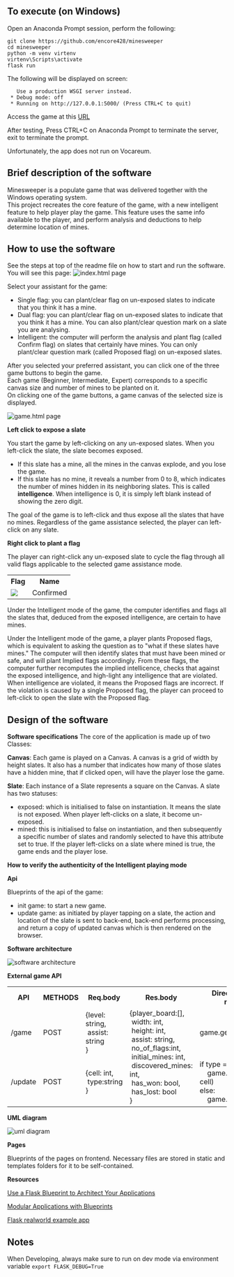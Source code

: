 ## To execute (on Windows)

Open an Anaconda Prompt session, perform the following:

```
git clone https://github.com/encore428/minesweeper
cd minesweeper
python -m venv virtenv
virtenv\Scripts\activate
flask run
```

The following will be displayed on screen:
```
   Use a production WSGI server instead.
 * Debug mode: off
 * Running on http://127.0.0.1:5000/ (Press CTRL+C to quit)
 ```
 
 Access the game at this [URL](http://127.0.0.1:5000/)
 
 After testing, Press CTRL+C on Anaconda Prompt to terminate the server, exit to terminate the prompt.
 
 Unfortunately, the app does not run on Vocareum.

## Brief description of the software
Minesweeper is a populate game that was delivered together with the Windows operating system.  
This project recreates the core feature of the game, with a new intelligent feature to help player
play the game.  This feature uses the same info available to the player, and perform analysis and deductions
to help determine location of mines.

## How to use the software
See the steps at top of the readme file on how to start and run the software.  You will see this page:
![index.html page](/index.png)

Select your assistant for the game:
- Single flag: you can plant/clear flag on un-exposed slates to indicate that you think it has a mine.
- Dual flag: you can plant/clear flag on un-exposed slates to indicate that you think it has a mine.
You can also plant/clear question mark on a slate you are analysing.
- Intelligent: the computer will perform the analysis and plant flag (called Confirm flag) on 
slates that certainly have mines.  You can only plant/clear question mark (called Proposed flag) on un-exposed slates.

After you selected your preferred assistant, you can click one of the three game buttons to begin the game.  
Each game (Beginner, Intermediate, Expert) corresponds to a specific canvas size and number of mines to be planted on it.  
On clicking one of the game buttons, a game canvas of the selected size is displayed.

![game.html page](/game.png)

**Left click to expose a slate**

You start the game by left-clicking on any un-exposed slates.  When you left-click the slate, the slate becomes exposed.
- If this slate has a mine, all the mines in the canvas explode, and you lose the game.
- If this slate has no mine, it reveals a number from 0 to 8, which indicates the number of mines hidden in its 
neighboring slates.  This is called **intelligence**.  When intelligence is 0, it is simply left blank instead of 
showing the zero digit.

The goal of the game is to left-click and thus expose all the slates that have no mines.  Regardless of the game 
assistance selected, the player can left-click on any slate.

**Right click to plant a flag**

The player can right-click any un-exposed slate to cycle the flag through all valid flags applicable to the
selected game assistance mode.
<table>
<tr><th>Flag</th><th>Name</th></tr>
<tr><td>
<img src="cFlag.png">
</td><td>Confirmed</tD></tr>
</table>

Under the Intelligent mode of the game, the computer identifies and flags all the slates that, deduced from the exposed 
intelligence, are certain to have mines.

Under the Intelligent mode of the game, a player plants Proposed flags, which is equivalent to asking the question as to
"what if these slates have mines."  The computer will then identify slates that must have been mined or safe, and 
will plant Implied flags accordingly.  From these flags, the computer further recomputes the implied intellicence, 
checks that against the exposed intelligence, and high-light any intelligence that are violated.  When intelligence are
violated, it means the Proposed flags are incorrect.  If the violation is caused by a single Proposed flag, the player 
can proceed to left-click to open the slate with the Proposed flag.


## Design of the software
**Software specifications**
The core of the application is made up of two Classes:

**Canvas**: Each game is played on a Canvas.  A canvas is a grid of width by height slates.  It also has a number that indicates
how many of those slates have a hidden mine, that if clicked open, will have the player lose the game.

**Slate**: Each instance of a Slate represents a square on the Canvas.  A slate has two statuses: 
- exposed: which is initialised to false on instantiation.  It means the slate is not exposed.  When player left-clicks on a 
slate, it become un-exposed.
- mined: this is initialised to false on instantiation, and then subsequently a specific number of slates and randomly selected
to have this attribute set to true.  If the player left-clicks on a slate where mined is true, the game ends and the player lose.

**How to verify the authenticity of the Intelligent playing mode**




 
 
 
**Api**

Blueprints of the api of the game:

- init game: to start a new game.
- update game: as initiated by player tapping on a slate, the action and location of the slate is sent to back-end, back-end performs processing, and return a copy of updated canvas which is then rendered on the browser.


**Software architecture**

![software architecture](/software-architecture.jpg)

**External game API**

<table>
<tr><th>API</th><th>METHODS</th><th>Req.body</th><th>Res.body</th><th>Direct class and methods</th>
</tr>
<tr><td>/game</td><td>POST</td><td>
   {level: string,<br>
   &nbspassist: string<br>
   }</td>
   <td rowspan=2>
      {player_board:[],<br>
      &nbspwidth: int,<br>
      &nbspheight: int,<br>
      &nbspassist: string,<br>
      &nbspno_of_flags:int,<br>
      &nbspinitial_mines: int,<br>
      &nbspdiscovered_mines: int,<br>
      &nbsphas_won: bool,<br>
      &nbsphas_lost: bool<br>
      }</td><td>game.gen_new_game()</td>
</tr>
<tr><td>/update</td><td>POST</td><td>{cell: int,<br>&nbsptype:string<br>}</td>
   <td>if type == 'flag':<br>
      &nbsp&nbsp&nbsp&nbspgame.toggle_flag(gid, cell)<br>else:<br>&nbsp&nbsp&nbsp&nbspgame.open(gid, cell)
   </td>
</tr>
</table>

**UML diagram**

![uml diagram](/UML.png)

**Pages**

Blueprints of the pages on frontend.  Necessary files are stored in static and templates folders for it to be self-contained.

**Resources**

[Use a Flask Blueprint to Architect Your Applications](https://realpython.com/flask-blueprint/)

[Modular Applications with Blueprints](https://flask.palletsprojects.com/en/2.0.x/blueprints/)

[Flask realworld example app](https://github.com/gothinkster/flask-realworld-example-app)

## Notes

When Developing, always make sure to run on dev mode via environment variable `export FLASK_DEBUG=True`
